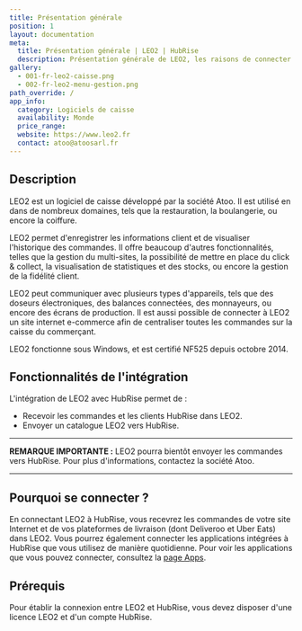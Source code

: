 ```yaml
---
title: Présentation générale
position: 1
layout: documentation
meta:
  title: Présentation générale | LEO2 | HubRise
  description: Présentation générale de LEO2, les raisons de connecter votre caisse à HubRise et liste des fonctionnalités de l'intégration avec HubRise.
gallery:
  - 001-fr-leo2-caisse.png
  - 002-fr-leo2-menu-gestion.png
path_override: /
app_info:
  category: Logiciels de caisse
  availability: Monde
  price_range:
  website: https://www.leo2.fr
  contact: atoo@atoosarl.fr
---
```


## Description

LEO2 est un logiciel de caisse développé par la société Atoo. Il est utilisé en dans de nombreux domaines, tels que la restauration, la boulangerie, ou encore la coiffure.

LEO2 permet d'enregistrer les informations client et de visualiser l'historique des commandes. Il offre beaucoup d'autres fonctionnalités, telles que la gestion du multi-sites, la possibilité de mettre en place du click & collect, la visualisation de statistiques et des stocks, ou encore la gestion de la fidélité client.

LEO2 peut communiquer avec plusieurs types d'appareils, tels que des doseurs électroniques, des balances connectées, des
monnayeurs, ou encore des écrans de production. Il est aussi possible de connecter à LEO2 un site internet e-commerce afin de centraliser toutes les commandes sur la caisse du commerçant.

LEO2 fonctionne sous Windows, et est certifié NF525 depuis octobre 2014.

## Fonctionnalités de l'intégration

L'intégration de LEO2 avec HubRise permet de :

- Recevoir les commandes et les clients HubRise dans LEO2.
- Envoyer un catalogue LEO2 vers HubRise.

---

**REMARQUE IMPORTANTE :** LEO2 pourra bientôt envoyer les commandes vers HubRise. Pour plus d'informations, contactez la société Atoo.

---

## Pourquoi se connecter ?

En connectant LEO2 à HubRise, vous recevrez les commandes de votre site Internet et de vos plateformes de livraison (dont Deliveroo et Uber Eats) dans LEO2. Vous pourrez également connecter les applications intégrées à HubRise que vous utilisez de manière quotidienne. Pour voir les applications que vous pouvez connecter, consultez la [page Apps](/apps).

## Prérequis

Pour établir la connexion entre LEO2 et HubRise, vous devez disposer d'une licence LEO2 et d'un compte HubRise.